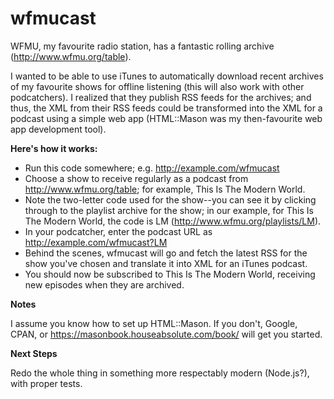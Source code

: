 # wfmucast

WFMU, my favourite radio station, has a fantastic rolling archive (http://www.wfmu.org/table).

I wanted to be able to use iTunes to automatically download recent archives of
my favourite shows for offline listening (this will also work with other
podcatchers). I realized that they publish RSS feeds for the archives; and
thus, the XML from their RSS feeds could be transformed into the XML for a
podcast using a simple web app (HTML::Mason was my then-favourite web app
development tool).

**Here's how it works:**

* Run this code somewhere; e.g. http://example.com/wfmucast
* Choose a show to receive regularly as a podcast from http://www.wfmu.org/table; for example, This Is The Modern World.
* Note the two-letter code used for the show--you can see it by clicking through to the playlist archive for the show; in our example, for This Is The Modern World, the code is LM (http://www.wfmu.org/playlists/LM).
* In your podcatcher, enter the podcast URL as http://example.com/wfmucast?LM
* Behind the scenes, wfmucast will go and fetch the latest RSS for the show you've chosen and translate it into XML for an iTunes podcast.
* You should now be subscribed to This Is The Modern World, receiving new episodes when they are archived.

**Notes**

I assume you know how to set up HTML::Mason. If you don't, Google, CPAN, or https://masonbook.houseabsolute.com/book/ will get you started.

**Next Steps**

Redo the whole thing in something more respectably modern (Node.js?), with proper tests.
